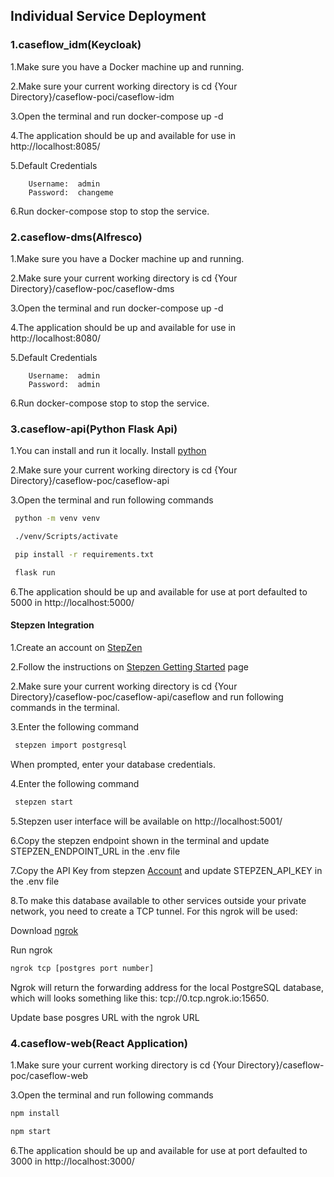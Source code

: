 
## Individual Service Deployment

### 1.caseflow_idm(Keycloak)

1.Make sure you have a Docker machine up and running.

2.Make sure your current working directory is cd {Your Directory}/caseflow-poci/caseflow-idm

3.Open the terminal and run docker-compose up -d

4.The application should be up and available for use in http://localhost:8085/

5.Default Credentials 

        Username:  admin
        Password:  changeme

6.Run docker-compose stop to stop the service.




### 2.caseflow-dms(Alfresco)

1.Make sure you have a Docker machine up and running.

2.Make sure your current working directory is cd {Your Directory}/caseflow-poc/caseflow-dms

3.Open the terminal and run docker-compose up -d

4.The application should be up and available for use in http://localhost:8080/

5.Default Credentials 

        Username:  admin
        Password:  admin

6.Run docker-compose stop to stop the service.

### 3.caseflow-api(Python Flask Api)

1.You can install and run it locally. Install [python](https://www.python.org/downloads/)

2.Make sure your current working directory is cd {Your Directory}/caseflow-poc/caseflow-api

3.Open the terminal and run following commands

```bash
 python -m venv venv

 ./venv/Scripts/activate

 pip install -r requirements.txt

 flask run
```

6.The application should be up and available for use at port defaulted to 5000 in http://localhost:5000/

#### Stepzen Integration
1.Create an account on [StepZen](https://stepzen.com/)

2.Follow the instructions on [Stepzen Getting Started](https://stepzen.com/getting-started) page

2.Make sure your current working directory is cd {Your Directory}/caseflow-poc/caseflow-api/caseflow and run following commands in the terminal.

3.Enter the following command 
```bash
 stepzen import postgresql
```  
When prompted, enter your database credentials.

4.Enter the following command  

```bash
 stepzen start
``` 
5.Stepzen user interface will be available on http://localhost:5001/

6.Copy the stepzen endpoint shown in the terminal  and update STEPZEN_ENDPOINT_URL in the .env file 

7.Copy the API Key from stepzen [Account](https://dashboard.stepzen.com/account) and update   STEPZEN_API_KEY  in the .env file

8.To make this database available to other services outside your private network, you need to create a TCP tunnel. For this ngrok will be used:

Download [ngrok](https://ngrok.com/)

Run ngrok 

```bash
ngrok tcp [postgres port number]
```

Ngrok will return the forwarding address for the local PostgreSQL database, which will looks something like this: tcp://0.tcp.ngrok.io:15650.

Update base posgres URL with the ngrok URL



### 4.caseflow-web(React Application)

1.Make sure your current working directory is cd {Your Directory}/caseflow-poc/caseflow-web

3.Open the terminal and run following commands

```bash
npm install

npm start

```

6.The application should be up and available for use at port defaulted to 3000 in http://localhost:3000/








